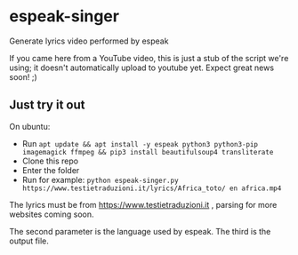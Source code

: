 # espeak-singer
Generate lyrics video performed by espeak

If you came here from a YouTube video, this is just a stub of the script we're using; it doesn't automatically upload to youtube yet. Expect great news soon! ;)

## Just try it out
On ubuntu:
- Run `apt update && apt install -y espeak python3 python3-pip imagemagick ffmpeg && pip3 install beautifulsoup4 transliterate`
- Clone this repo
- Enter the folder
- Run for example: `python espeak-singer.py https://www.testietraduzioni.it/lyrics/Africa_toto/ en africa.mp4`

The lyrics must be from https://www.testietraduzioni.it , parsing for more websites coming soon.

The second parameter is the language used by espeak. The third is the output file.

